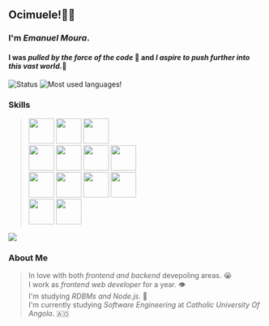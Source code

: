 ## Ocimuele!👋🏽
### I'm *Emanuel Moura*. 
#### I was *pulled by the force of the code* 🥺 and *I aspire to push further into this vast world*.🥺


![Status](https://github-readme-stats.vercel.app/api?username=epokuiso&theme=nord&show_icons=true&count_private=true) ![Most used languages!](https://github-readme-stats.vercel.app/api/top-langs/?username=epokuiso&theme=nord)

### Skills
> <img src="https://cdn.jsdelivr.net/gh/devicons/devicon/icons/react/react-original.svg" width="50" height="50">  <img src="https://cdn.jsdelivr.net/gh/devicons/devicon/icons/redux/redux-original.svg" width="50" height="50">   <img src="https://cdn.jsdelivr.net/gh/devicons/devicon/icons/javascript/javascript-original.svg" width="50" height="50"> <br>
> <img src="https://cdn.jsdelivr.net/gh/devicons/devicon/icons/html5/html5-original.svg" width="50" height="50">  <img src="https://cdn.jsdelivr.net/gh/devicons/devicon/icons/css3/css3-original.svg" width="50" height="50"> <img src="https://cdn.jsdelivr.net/gh/devicons/devicon/icons/sass/sass-original.svg" width="50" height="50">  <img src="https://cdn.jsdelivr.net/gh/devicons/devicon/icons/bootstrap/bootstrap-plain-wordmark.svg" width="50" height="50"> <br>
> <img src="https://cdn.jsdelivr.net/gh/devicons/devicon/icons/c/c-original.svg" width="50" height="50">  <img src="https://cdn.jsdelivr.net/gh/devicons/devicon/icons/java/java-original-wordmark.svg" width="50" height="50">  <img src="https://cdn.jsdelivr.net/gh/devicons/devicon/icons/postgresql/postgresql-original-wordmark.svg" width="50" height="50">   <img src="https://cdn.jsdelivr.net/gh/devicons/devicon/icons/bash/bash-original.svg" width="50" height="50"> <br>
> <img src="https://cdn.jsdelivr.net/gh/devicons/devicon/icons/npm/npm-original-wordmark.svg" width="50" height="50">  <img src="https://cdn.jsdelivr.net/gh/devicons/devicon/icons/git/git-original.svg" width="50" height="50">

<img src="https://rapidapi.com/blog/wp-content/uploads/2018/06/giphy1.gif">

### About Me
> In love with both *frontend and backend* devepoling areas. 😭 <br>
> I work as *frontend web developer* for a year. 👁 <br>
> I'm studying *RDBMs and Node.js*. 🌱 <br>
> I'm currently studying *Software Engineering* at *Catholic University Of Angola*. 🇦🇴


